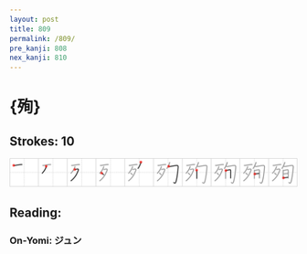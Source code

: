 ```yaml
---
layout: post
title: 809
permalink: /809/
pre_kanji: 808
nex_kanji: 810
---
```


# {殉}

## Strokes: 10

<div class="stroke"><img src="../images/E6AE89.png" /></div>

## Reading:

### On-Yomi: ジュン
